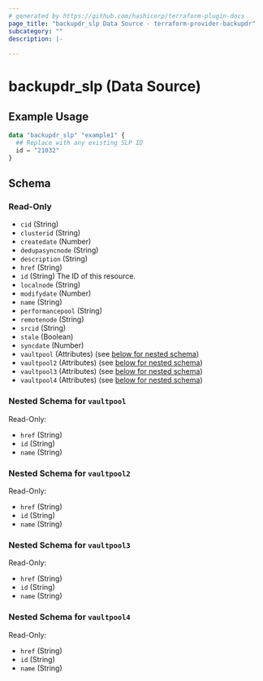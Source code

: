 ```yaml
---
# generated by https://github.com/hashicorp/terraform-plugin-docs
page_title: "backupdr_slp Data Source - terraform-provider-backupdr"
subcategory: ""
description: |-
  
---
```


# backupdr_slp (Data Source)



## Example Usage

```terraform
data "backupdr_slp" "example1" {
  ## Replace with any existing SLP ID 
  id = "21032"
}
```

<!-- schema generated by tfplugindocs -->
## Schema

### Read-Only

- `cid` (String)
- `clusterid` (String)
- `createdate` (Number)
- `dedupasyncnode` (String)
- `description` (String)
- `href` (String)
- `id` (String) The ID of this resource.
- `localnode` (String)
- `modifydate` (Number)
- `name` (String)
- `performancepool` (String)
- `remotenode` (String)
- `srcid` (String)
- `stale` (Boolean)
- `syncdate` (Number)
- `vaultpool` (Attributes) (see [below for nested schema](#nestedatt--vaultpool))
- `vaultpool2` (Attributes) (see [below for nested schema](#nestedatt--vaultpool2))
- `vaultpool3` (Attributes) (see [below for nested schema](#nestedatt--vaultpool3))
- `vaultpool4` (Attributes) (see [below for nested schema](#nestedatt--vaultpool4))

<a id="nestedatt--vaultpool"></a>
### Nested Schema for `vaultpool`

Read-Only:

- `href` (String)
- `id` (String)
- `name` (String)


<a id="nestedatt--vaultpool2"></a>
### Nested Schema for `vaultpool2`

Read-Only:

- `href` (String)
- `id` (String)
- `name` (String)


<a id="nestedatt--vaultpool3"></a>
### Nested Schema for `vaultpool3`

Read-Only:

- `href` (String)
- `id` (String)
- `name` (String)


<a id="nestedatt--vaultpool4"></a>
### Nested Schema for `vaultpool4`

Read-Only:

- `href` (String)
- `id` (String)
- `name` (String)
